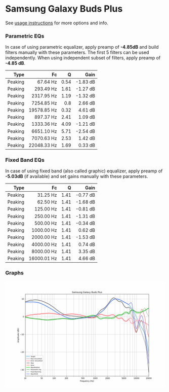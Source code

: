 # Samsung Galaxy Buds Plus
See [usage instructions](https://github.com/jaakkopasanen/AutoEq#usage) for more options and info.

### Parametric EQs
In case of using parametric equalizer, apply preamp of **-4.85dB** and build filters manually
with these parameters. The first 5 filters can be used independently.
When using independent subset of filters, apply preamp of **-4.85 dB**.

| Type    | Fc          |    Q | Gain     |
|--------:|------------:|-----:|---------:|
| Peaking | 67.64 Hz    | 0.54 | -1.83 dB |
| Peaking | 293.49 Hz   | 1.61 | -1.27 dB |
| Peaking | 2317.95 Hz  | 1.19 | -1.32 dB |
| Peaking | 7254.85 Hz  | 0.8  | 2.66 dB  |
| Peaking | 19578.85 Hz | 0.32 | 4.61 dB  |
| Peaking | 897.37 Hz   | 2.41 | 1.09 dB  |
| Peaking | 1333.36 Hz  | 4.09 | -1.21 dB |
| Peaking | 6651.10 Hz  | 5.71 | -2.54 dB |
| Peaking | 7070.63 Hz  | 2.53 | 1.42 dB  |
| Peaking | 22048.33 Hz | 1.69 | 0.33 dB  |

### Fixed Band EQs
In case of using fixed band (also called graphic) equalizer, apply preamp of **-5.03dB**
(if available) and set gains manually with these parameters.

| Type    | Fc          |    Q | Gain     |
|--------:|------------:|-----:|---------:|
| Peaking | 31.25 Hz    | 1.41 | -0.77 dB |
| Peaking | 62.50 Hz    | 1.41 | -1.68 dB |
| Peaking | 125.00 Hz   | 1.41 | -0.81 dB |
| Peaking | 250.00 Hz   | 1.41 | -1.31 dB |
| Peaking | 500.00 Hz   | 1.41 | -0.34 dB |
| Peaking | 1000.00 Hz  | 1.41 | 0.62 dB  |
| Peaking | 2000.00 Hz  | 1.41 | -1.53 dB |
| Peaking | 4000.00 Hz  | 1.41 | 0.74 dB  |
| Peaking | 8000.00 Hz  | 1.41 | 3.35 dB  |
| Peaking | 16000.01 Hz | 1.41 | 4.66 dB  |

### Graphs
![](./Samsung%20Galaxy%20Buds%20Plus.png)